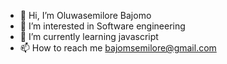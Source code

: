 - 👋 Hi, I’m Oluwasemilore Bajomo
- 👀 I’m interested in Software engineering
- 🌱 I’m currently learning javascript 
- 📫 How to reach me bajomsemilore@gmail.com

<!---
Sbtech24/Sbtech24 is a ✨ special ✨ repository because its `README.md` (this file) appears on your GitHub profile.
You can click the Preview link to take a look at your changes.
--->
